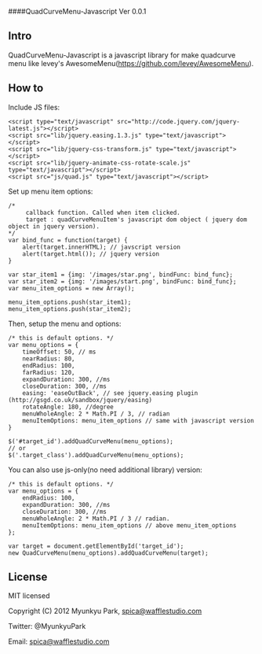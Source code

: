 ####QuadCurveMenu-Javascript Ver 0.0.1

## Intro
QuadCurveMenu-Javascript is a javascript library for make quadcurve menu like levey's AwesomeMenu(https://github.com/levey/AwesomeMenu). 


## How to 
Include JS files:

	<script type="text/javascript" src="http://code.jquery.com/jquery-latest.js"></script>
	<script src="lib/jquery.easing.1.3.js" type="text/javascript"></script>
	<script src="lib/jquery-css-transform.js" type="text/javascript"></script>
	<script src="lib/jquery-animate-css-rotate-scale.js" type="text/javascript"></script>
	<script src="js/quad.js" type="text/javascript"></script>
	

Set up menu item options:

	/* 
		 callback function. Called when item clicked. 
		 target : quadCurveMenuItem's javascript dom object ( jquery dom object in jquery version). 
	*/
	var bind_func = function(target) {
		alert(target.innerHTML); // javscript version
		alert(target.html()); // jquery version
	}

	var star_item1 = {img: '/images/star.png', bindFunc: bind_func};
	var star_item2 = {img: '/images/start.png', bindFunc: bind_func};
	var menu_item_options = new Array();

	menu_item_options.push(star_item1);
	menu_item_options.push(star_item2);

Then, setup the menu and options:

	/* this is default options. */
	var menu_options = {
		timeOffset: 50, // ms
		nearRadius: 80,
		endRadius: 100,
		farRadius: 120,
		expandDuration: 300, //ms
		closeDuration: 300, //ms
		easing: 'easeOutBack', // see jquery.easing plugin (http://gsgd.co.uk/sandbox/jquery/easing)
		rotateAngle: 180, //degree
		menuWholeAngle: 2 * Math.PI / 3, // radian
		menuItemOptions: menu_item_options // same with javascript version 
	}
	
	$('#target_id').addQuadCurveMenu(menu_options);
	// or 
	$('.target_class').addQuadCurveMenu(menu_options);


You can also use js-only(no need additional library) version: 

	/* this is default options. */
	var menu_options = {
		endRadius: 100,
		expandDuration: 300, //ms 
		closeDuration: 300, //ms
		menuWholeAngle: 2 * Math.PI / 3 // radian. 
		menuItemOptions: menu_item_options // above menu_item_options
	};

	var target = document.getElementById('target_id');
	new QuadCurveMenu(menu_options).addQuadCurveMenu(target);

## License
MIT licensed

Copyright (C) 2012 Myunkyu Park, spica@wafflestudio.com

Twitter: @MyunkyuPark

Email: spica@wafflestudio.com
